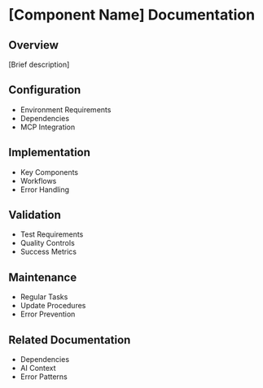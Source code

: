 # [Component Name] Documentation

## Overview
[Brief description]

## Configuration
- Environment Requirements
- Dependencies
- MCP Integration

## Implementation
- Key Components
- Workflows
- Error Handling

## Validation
- Test Requirements
- Quality Controls
- Success Metrics

## Maintenance
- Regular Tasks
- Update Procedures
- Error Prevention

## Related Documentation
- Dependencies
- AI Context
- Error Patterns